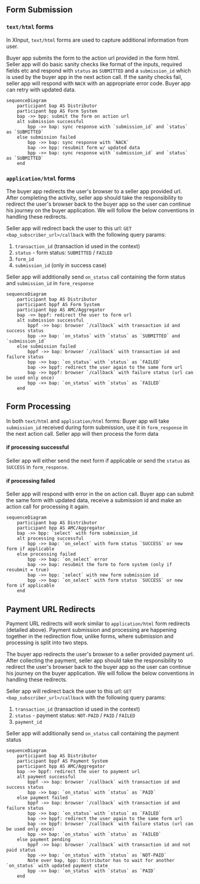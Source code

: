 ## Form Submission

### `text/html` forms
In XInput, `text/html` forms are used to capture additional information from user. 

Buyer app submits the form to the action url provided in the form html. Seller app will do basic sanity checks like format of the inputs, required fields etc and respond with `status` as `SUBMITTED` and a `submission_id` which is used by the buyer app in the next action call. 
If the sanity checks fail, seller app will respond with `NACK` with an appropriate error code. Buyer app can retry with updated data.

```mermaid
sequenceDiagram
    participant bap AS Distributor
    participant bpp AS Form System
    bap ->> bpp: submit the form on action url
    alt submission successful
        bpp ->> bap: sync response with `submission_id` and `status` as `SUBMITTED`
    else submission failed
        bpp ->> bap: sync response with `NACK`
        bap ->> bpp: resubmit form w/ updated data
        bpp ->> bap: sync response with `submission_id` and `status` as `SUBMITTED`
    end
```

### `application/html` forms
The buyer app redirects the user's browser to a seller app provided url. After completing the activity, seller app should take the responsibility to redirect the user's browser back to the buyer app so the user can continue his journey on the buyer application. We will follow the below conventions in handling these redirects.

Seller app will redirect back the user to this url: `GET <bap_subscriber_url>/callback` with the following query params:
1. `transaction_id` (transaction id used in the context)
2. `status` - form status: `SUBMITTED` / `FAILED`
3. `form_id`
4. `submission_id` (only in success case)

Seller app will additionally send `on_status` call containing the form status and `submission_id` in `form_response`

```mermaid
sequenceDiagram
    participant bap AS Distributor
    participant bppf AS Form System
    participant bpp AS AMC/Aggregator
    bap ->> bppf: redirect the user to form url
    alt submission successful
        bppf ->> bap: browser `/callback` with transaction id and success status
        bpp ->> bap: `on_status` with `status` as `SUBMITTED` and `submission_id`
    else submission failed
        bppf ->> bap: browser `/callback` with transaction id and failure status
        bpp ->> bap: `on_status` with `status` as `FAILED`
        bap ->> bppf: redirect the user again to the same form url
        bap ->> bppf: browser `/callback` with failure status (url can be used only once)
        bpp ->> bap: `on_status` with `status` as `FAILED`
    end
```

## Form Processing
In both `text/html` and `application/html` forms: Buyer app will take `submission_id` received during form submission, use it in `form_response` in the next action call. Seller app will then process the form data

#### if processing successful
Seller app will either send the next form if applicable or send the `status` as `SUCCESS` in `form_response`.

#### if processing failed
Seller app will respond with error in the on action call. Buyer app can submit the same form with updated data, receive a submission id and make an action call for processing it again.

```mermaid
sequenceDiagram
    participant bap AS Distributor
    participant bpp AS AMC/Aggregator
    bap ->> bpp: `select` with form submission_id
    alt processing successful
        bpp ->> bap: `on_select` with form status `SUCCESS` or new form if applicable
    else processing failed
        bpp ->> bap: `on_select` error
        bap ->> bap: resubmit the form to form system (only if resubmit = true)
        bap ->> bpp: `select` with new form submission id
        bpp ->> bap: `on_select` with form status `SUCCESS` or new form if applicable
    end
```

## Payment URL Redirects
Payment URL redirects will work similar to `application/html` form redirects (detailed above). Payment submission and processing are happening together in the redirection flow, unlike forms, where submission and processing is split into two steps.

The buyer app redirects the user's browser to a seller provided payment url. After collecting the payment, seller app should take the responsibility to redirect the user's browser back to the buyer app so the user can continue his journey on the buyer application. We will follow the below conventions in handling these redirects.

Seller app will redirect back the user to this url: `GET <bap_subscriber_url>/callback` with the following query params:
1. `transaction_id` (transaction id used in the context)
2. `status` - payment status: `NOT-PAID` / `PAID` / `FAILED`
3. `payment_id`

Seller app will additionally send `on_status` call containing the payment status

```mermaid
sequenceDiagram
    participant bap AS Distributor
    participant bppf AS Payment System
    participant bpp AS AMC/Aggregator
    bap ->> bppf: redirect the user to payment url
    alt payment successful
        bppf ->> bap: browser `/callback` with transaction id and success status
        bpp ->> bap: `on_status` with `status` as `PAID`
    else payment failed
        bppf ->> bap: browser `/callback` with transaction id and failure status
        bpp ->> bap: `on_status` with `status` as `FAILED`
        bap ->> bppf: redirect the user again to the same form url
        bap ->> bppf: browser `/callback` with failure status (url can be used only once)
        bpp ->> bap: `on_status` with `status` as `FAILED`
    else payment pending
        bppf ->> bap: browser `/callback` with transaction id and not paid status
        bpp ->> bap: `on_status` with `status` as `NOT-PAID`
        Note over bap, bpp: Distributor has to wait for another `on_status` with updated payment state
        bpp ->> bap: `on_status` with `status` as `PAID`
    end
```
